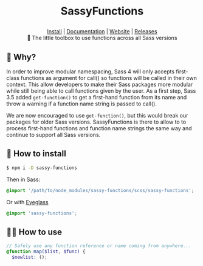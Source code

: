 <h1><p align="center">SassyFunctions</p></h1>

<div align="center">
  <a href="(https://github.com/ncoden/sassy-functions#how-to-install">Install</a> | <a href="(https://ncoden.github.io/sassy-functions/docs/">Documentation</a> | <a href="(https://ncoden.github.io/sassy-functions/">Website</a> | <a href="(https://github.com/ncoden/sassy-functions/releases">Releases</a>
</div>

<div align="center">
  🎉 The little toolbox to use functions across all Sass versions
</div>

## 🤔 Why?

In order to improve modular namespacing, Sass 4 will only accepts first-class functions as argument for call() so functions will be called in their own context. This allow developers to make their Sass packages more modular while still being able to call functions given by the user. As a first step, Sass 3.5 added `get-function()` to get a first-hand function from its name and throw a warning if a function name string is passed to call().

We are now encouraged to use `get-function()`, but this would break our packages for older Sass versions. SassyFunctions is there to allow to to process first-hand functions and function name strings the same way and continue to support all Sass versions.

## 👷 How to install

```sh
$ npm i -D sassy-functions
```

Then in Sass:
```scss
@import '/path/to/node_modules/sassy-functions/scss/sassy-functions';
```

Or with [Eyeglass](https://github.com/sass-eyeglass/eyeglass#writing-an-eyeglass-module)
```scss
@import 'sassy-functions';
```

## 👩‍💻 How to use

```scss
// Safely use any function reference or name coming from anywhere...
@function map($list, $func) {
  $newlist: ();
  @each $v in $list {
    $newlist: append($newlist, sf-call($func, $v));
  }
  @return $newlist;
}

// ...Or safely pass your own function names to anywhere!
$my-list: ('hello', 'word');
$uppercased-list: map($my-list, sf-get-function(to-upper-case));
```

## License

MIT © [Nicolas Coden](https://github.com/ncoden)
